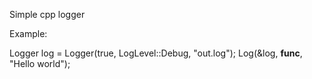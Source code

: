 Simple cpp logger

Example:

Logger log = Logger(true, LogLevel::Debug, "out.log");
Log<Warning>(&log, __func__, "Hello world");
